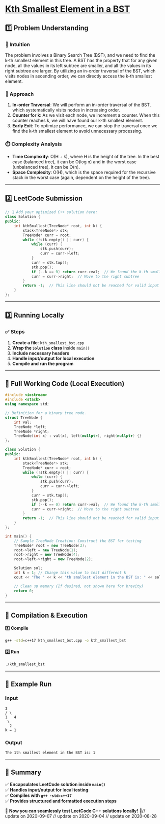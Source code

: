 # **[Kth Smallest Element in a BST](https://leetcode.com/problems/kth-smallest-element-in-a-bst/description/)**  

## **1️⃣ Problem Understanding**  
### **📌 Intuition**  
The problem involves a Binary Search Tree (BST), and we need to find the k-th smallest element in this tree. A BST has the property that for any given node, all the values in its left subtree are smaller, and all the values in its right subtree are larger. By utilizing an in-order traversal of the BST, which visits nodes in ascending order, we can directly access the k-th smallest element.

### **🚀 Approach**  
1. **In-order Traversal**: We will perform an in-order traversal of the BST, which systematically visits nodes in increasing order. 
2. **Counter for k**: As we visit each node, we increment a counter. When this counter reaches k, we will have found our k-th smallest element.
3. **Early Exit**: To optimize performance, we can stop the traversal once we find the k-th smallest element to avoid unnecessary processing.

### **⏱️ Complexity Analysis**  
- **Time Complexity**: O(H + k), where H is the height of the tree. In the best case (balanced tree), it can be O(log n) and in the worst case (unbalanced tree), it can be O(n).
- **Space Complexity**: O(H), which is the space required for the recursive stack in the worst case (again, dependent on the height of the tree).

---  

## **2️⃣ LeetCode Submission**  
```cpp
// 🚀 Add your optimized C++ solution here:
class Solution {
public:
    int kthSmallest(TreeNode* root, int k) {
        stack<TreeNode*> stk;
        TreeNode* curr = root;
        while (!stk.empty() || curr) {
            while (curr) {
                stk.push(curr);
                curr = curr->left;
            }
            curr = stk.top();
            stk.pop();
            if (--k == 0) return curr->val;  // We found the k-th smallest element
            curr = curr->right;  // Move to the right subtree
        }
        return -1;  // This line should not be reached for valid input
    }
};
```  

---  

## **3️⃣ Running Locally**  
### **✅ Steps**  
1. **Create a file**: `kth_smallest_bst.cpp`  
2. **Wrap the `Solution` class** inside `main()`  
3. **Include necessary headers**  
4. **Handle input/output for local execution**  
5. **Compile and run the program**  

---  

## **📝 Full Working Code (Local Execution)**  
```cpp
#include <iostream>
#include <stack>
using namespace std;

// Definition for a binary tree node.
struct TreeNode {
    int val;
    TreeNode *left;
    TreeNode *right;
    TreeNode(int x) : val(x), left(nullptr), right(nullptr) {}
};

class Solution {
public:
    int kthSmallest(TreeNode* root, int k) {
        stack<TreeNode*> stk;
        TreeNode* curr = root;
        while (!stk.empty() || curr) {
            while (curr) {
                stk.push(curr);
                curr = curr->left;
            }
            curr = stk.top();
            stk.pop();
            if (--k == 0) return curr->val;  // We found the k-th smallest element
            curr = curr->right;  // Move to the right subtree
        }
        return -1;  // This line should not be reached for valid input
    }
};

int main() {
    // Sample TreeNode Creation: Construct the BST for testing
    TreeNode* root = new TreeNode(3);
    root->left = new TreeNode(1);
    root->right = new TreeNode(4);
    root->left->right = new TreeNode(2);

    Solution sol;
    int k = 1; // Change this value to test different k
    cout << "The " << k << "th smallest element in the BST is: " << sol.kthSmallest(root, k) << endl;

    // Clean up memory (If desired, not shown here for brevity)
    return 0;
}  
```  

---  

## **🔧 Compilation & Execution**  
#### **1️⃣ Compile**  
```bash
g++ -std=c++17 kth_smallest_bst.cpp -o kth_smallest_bst
```  

#### **2️⃣ Run**  
```bash
./kth_smallest_bst
```  

---  

## **🎯 Example Run**  
### **Input**  
``` 
3
/ \
1   4
 \
  2
k = 1
```  
### **Output**  
```
The 1th smallest element in the BST is: 1
```  

---  

## **📌 Summary**  
✅ **Encapsulates LeetCode solution inside `main()`**  
✅ **Handles input/output for local testing**  
✅ **Compiles with `g++ -std=c++17`**  
✅ **Provides structured and formatted execution steps**  

🚀 **Now you can seamlessly test LeetCode C++ solutions locally!** 🚀// update on 2020-09-07
// update on 2020-09-04
// update on 2020-08-28
